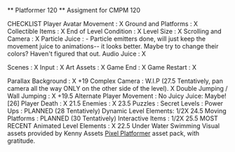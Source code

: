 ** Platformer 120 **
Assigment for CMPM 120

CHECKLIST
Player Avatar Movement : X
Ground and Platforms : X
Collectible Items : X
End of Level Condition : X
Level Size : X
Scrolling and Camera : X
Particle Juice : - Particle emitters done, will just keep the movement juice to animations-- it looks better. Maybe try to change their colors? Haven't figured that out.
Audio Juice : X

Scenes : X
Input : X
Art Assets : X
Game End : X
Game Restart : X

Parallax Background : X +19
Complex Camera : W.I.P (27.5 Tentatively, pan camera all the way ONLY on the other side of the level). X
Double Jumping / Wall Jumping : X +19.5
Alternate Player Movement : No
Juicy Juice: Maybe! [26]
Player Death : X 21.5
Enemies : X 23.5 
Puzzles :
Secret Levels : 
Power Ups : PLANNED (28 Tentatively)
Dynamic Level Elements: 1/2X 24.5 
Moving Platforms : PLANNED (30 Tentatively)
Interactive Items : 1/2X 25.5 MOST RECENT
Animated Level Elements : X 22.5
Under Water Swimming
Visual assets provided by Kenny Assets [Pixel Platformer](https://kenney.nl/assets/pixel-platformer) asset pack, with gratitude. 
